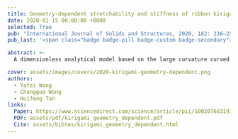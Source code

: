 ```yaml
---
title: Geometry-dependent stretchability and stiffness of ribbon kirigami based on large curvature curved beam model
date: 2020-01-15 00:00:00 +0800
selected: True
pub: "International Journal of Solids and Structures, 2020, 182: 236–253"
pub_last: '<span class="badge badge-pill badge-custom badge-secondary">Journal</span>'

abstract: >-
  A dimensionless analytical model based on the large curvature curved beam theory is proposed to predict the normalized stiffness and stretchability of ribbon kirigami. Theoretical predictions are validated by experiments and simulations, offering design insights for kirigami-based structures.

cover: assets/images/covers/2020-kirigami-geometry-dependent.png
authors:
  - Yafei Wang
  - Changguo Wang
  - Huifeng Tan
links:
  Paper: https://www.sciencedirect.com/science/article/pii/S0020768319303580
  PDF: assets/pdf/kirigami_geometry_dependent.pdf
  Cite: assets/bibtex/kirigami_geometry_dependent.html
---
```


